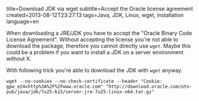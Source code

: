title=Download JDK via wget
subtitle=Accept the Oracle license agreement
created=2013-08-12T23:27:13
tags=Java, JDK, Linux, wget, installation
language=en

When downloading a JRE/JDK you have to accept the "Oracle Binary Code License Agreement". Without accepting the license you're not able to download the package, therefore you cannot directly use `wget`. Maybe this could be a problem if you want to install a JDK on a server environment without X.

With following trick you're able to download the JDK with `wget` anyway.


	wget --no-cookies --no-check-certificate --header "Cookie: gpw_e24=http%3A%2F%2Fwww.oracle.com" "http://download.oracle.com/otn-pub/java/jdk/7u25-b15/server-jre-7u25-linux-x64.tar.gz"

